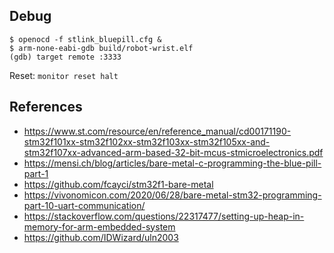 ## Debug

```
$ openocd -f stlink_bluepill.cfg &
$ arm-none-eabi-gdb build/robot-wrist.elf
(gdb) target remote :3333
```

Reset: ```monitor reset halt```

## References

- https://www.st.com/resource/en/reference_manual/cd00171190-stm32f101xx-stm32f102xx-stm32f103xx-stm32f105xx-and-stm32f107xx-advanced-arm-based-32-bit-mcus-stmicroelectronics.pdf
- https://mensi.ch/blog/articles/bare-metal-c-programming-the-blue-pill-part-1
- https://github.com/fcayci/stm32f1-bare-metal
- https://vivonomicon.com/2020/06/28/bare-metal-stm32-programming-part-10-uart-communication/
- https://stackoverflow.com/questions/22317477/setting-up-heap-in-memory-for-arm-embedded-system
- https://github.com/IDWizard/uln2003